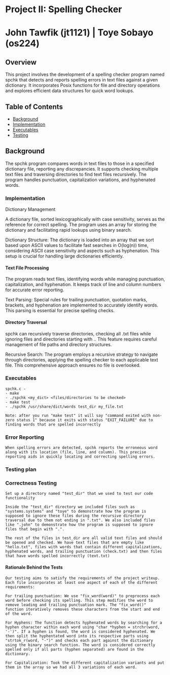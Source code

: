 # Project II: Spelling Checker

# John Tawfik (jt1121) | Toye Sobayo (os224)

## Overview

This project involves the development of a spelling checker program named spchk that detects and reports spelling errors in text files against a given dictionary. It incorporates Posix functions for file and directory operations and explores efficient data structures for quick word lookups.

## Table of Contents

- [Background](#background)
- [Implementation](#implementation)
- [Executables](#executables)
- [Testing](#testing)



## Background

The spchk program compares words in text files to those in a specified dictionary file, reporting any discrepancies. It supports checking multiple text files and traversing directories to find text files recursively. The program handles punctuation, capitalization variations, and hyphenated words.

### Implementation

Dictionary Management

A dictionary file, sorted lexicographically with case sensitivity, serves as the reference for correct spelling. The program uses an array for storing the dictionary and facilitating rapid lookups using binary search.

Dictionary Structure: The dictionary is loaded into an array that we sort based upon ASCII values to facilitate fast searches in O(log(n)) time, considering ASCII case sensitivity and aspects such as hyphenation. This setup is crucial for handling large dictionaries efficiently.

#### Text File Processing

The program reads text files, identifying words while managing punctuation, capitalization, and hyphenation. It keeps track of line and column numbers for accurate error reporting.

Text Parsing: Special rules for trailing punctuation, quotation marks, brackets, and hyphenation are implemented to accurately identify words. This parsing is essential for precise spelling checks.


#### Directory Traversal

spchk can recursively traverse directories, checking all .txt files while ignoring files and directories starting with .. This feature requires careful management of file paths and directory structures.

Recursive Search: The program employs a recursive strategy to navigate through directories, applying the spelling checker to each applicable text file. This comprehensive approach ensures no file is overlooked.


### Executables 
  
    spchk.c - 
    - make 
    - ./spchk <my_dict> <files/directories to be checked> 
    - make test
    - ./spchk /usr/share/dict/words test_dir my_file.txt 

    Note: after you run "make test" it will say "command exited with non-zero status 1" because it exits with status "EXIT_FAILURE" due to finding words that are spelled incorrectly 



### Error Reporting
    
    When spelling errors are detected, spchk reports the erroneous word along with its location (file, line, and column). This precise reporting aids in quickly locating and correcting spelling errors.


### Testing plan

 ### Correctness Testing

    Set up a directory named "test_dir" that we used to test our code functionality

    Inside the "test_dir" directory we included files such as "systems.systems" and "toye" to demonstrate how the program is supposed to ignore these files during the recursive directory traversal due to them not ending in ".txt". We also included files like ".john" to demonstrate how the program is supposed to ignore files that begin with ".".

    The rest of the files in test_dir are all valid text files and should be opened and checked. We have text files that are empty like "hello.txt", files with words that contain different capitalizations, hyphenated words, and trailing punctuation (check.txt) and then files that have words spelled incorrectly (text.txt)
    

  #### Rationale Behind the Tests

    Our testing aims to satisfy the requirements of the project writeup. Each file incorporates at least one aspect of each of the different requirements:

    For trailing punctuation: We use "fix_word(word)" to preprocess each word before checking its spelling. This step modifies the word to remove leading and trailing punctuation mark. The "fix_word()" function iteratively removes these characters from the start and end of the word.

    For Hyphens: The function detects hyphenated words by searching for a hyphen character within each word using "char *hyphen = strchr(word, '-')". If a hyphen is found, the word is considered hyphenated. We then split the hyphentated word into its respective parts using "strtok_r(word, "-")" and checks each part against the dictionary using the binary search function. The word is considered correctly spelled only if all parts (hyphen separated) are found in the dictionary. 

    For Capitalization: Took the different capitalization variants and put them in the array so we had all 3 variations of each word.
